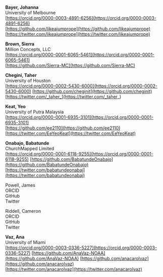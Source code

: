 __Bayer, Johanna__  
University of Melbourne  
[https://orcid.org/0000-0003-4891-6256](https://orcid.org/0000-0003-4891-6256)  
[https://github.com/likeajumprope](https://github.com/likeajumprope)  
[https://twitter.com/likeajumprope](https://twitter.com/likeajumprope)  
  
__Brown, Sierra__  
Million Concepts, LLC  
[https://orcid.org/0000-0001-6065-5461](https://orcid.org/0000-0001-6065-5461)  
[https://github.com/Sierra-MC](https://github.com/Sierra-MC)  
  
__Chegini, Taher__  
University of Houston  
[https://orcid.org/0000-0002-5430-6000](https://orcid.org/0000-0002-5430-6000)
[https://github.com/cheginit](https://github.com/cheginit)  
[https://twitter.com/_taher_](https://twitter.com/_taher_)    
  
__Keat, Yeo__  
University of Putra Malaysia  
[https://orcid.org/0000-0001-6935-3101](https://orcid.org/0000-0001-6935-3101)  
[https://github.com/ee2110](https://github.com/ee2110)  
[https://twitter.com/EeYeoKeat](https://twitter.com/EeYeoKeat)  
  
__Onabajo, Babatunde__  
ChurchMapped Limited  
[https://orcid.org/0000-0001-6118-9255](https://orcid.org/0000-0001-6118-9255)
[https://github.com/BabatundeOnabajo](https://github.com/BabatundeOnabajo)  
[https://twitter.com/babatundeonabaj](https://twitter.com/babatundeonabaj)		
  
Powell, James  
ORCID  
GitHub  
Twitter  
  
Riddell, Cameron  
ORCID  
GitHub  
Twitter  
  
__Vaz, Ana__  
University of Miami  
[https://orcid.org/0000-0003-0336-5227](https://orcid.org/0000-0003-0336-5227)
[https://github.com/AnaVaz-NOAA](https://github.com/AnaVaz-NOAA)
[https://github.com/anacarolvaz](https://github.com/anacarolvaz)	
[https://twitter.com/anacarolvaz](https://twitter.com/anacarolvaz)			

